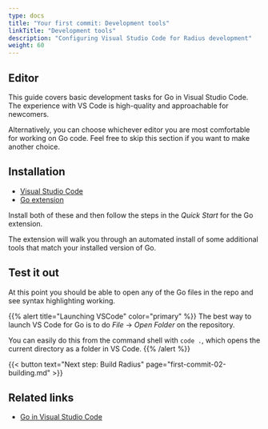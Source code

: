 ```yaml
---
type: docs
title: "Your first commit: Development tools"
linkTitle: "Development tools"
description: "Configuring Visual Studio Code for Radius development"
weight: 60
---
```


## Editor

This guide covers basic development tasks for Go in Visual Studio Code. The experience with VS Code is high-quality and approachable for newcomers.

Alternatively, you can choose whichever editor you are most comfortable for working on Go code. Feel free to skip this section if you want to make another choice.

## Installation

- [Visual Studio Code](https://code.visualstudio.com/)
- [Go extension](https://marketplace.visualstudio.com/items?itemName=golang.go)

Install both of these and then follow the steps in the *Quick Start* for the Go extension.

The extension will walk you through an automated install of some additional tools that match your installed version of Go.

## Test it out

At this point you should be able to open any of the Go files in the repo and see syntax highlighting working.

{{% alert title="Launching VSCode" color="primary" %}}
The best way to launch VS Code for Go is to do *File* -> *Open Folder* on the repository. 

You can easily do this from the command shell with `code .`, which opens the current directory as a folder in VS Code.
{{% /alert %}}


{{< button text="Next step: Build Radius" page="first-commit-02-building.md" >}}

## Related links

- [Go in Visual Studio Code](https://code.visualstudio.com/docs/languages/go)